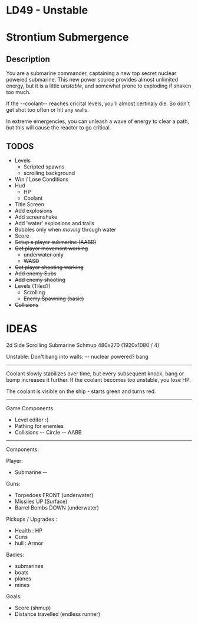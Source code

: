 LD49 - Unstable
=======================

# Strontium Submergence

## Description

You are a submarine commander, captaining a new top secret nuclear powered submarine. This new power source provides almost unlimited energy, but it is a little *unstable*, and somewhat prone to exploding if shaken too much.

If the --coolant-- reaches cricital levels, you'll almost certinaly die. So don't get shot too often or hit any walls.

In extreme emergencies, you can unleash a wave of energy to clear a path, but this will cause the reactor to go critical.

## TODOS

 * Levels
    * Scripted spawns
    * scrolling background
 * Win / Lose Conditions
 * Hud
    * HP
    * Coolant
 * Title Screen
 * Add explosions
 * Add screenshake
 * Add 'water' explosions and trails
 * Bubbles only when *moving* through water
 * Score
 * ~~Setup a player submarine (AABB)~~
 * ~~Get player movement working~~
    * ~~underwater only~~
    * ~~WASD~~
 * ~~Get player shooting working~~
 * ~~Add enemy Subs~~
 * ~~Add enemy shooting~~
 * Levels (Tiled?)
    * Scrolling
    * ~~Enemy Spawning (basic)~~
 * ~~Collisions~~


IDEAS
=======================

2d Side Scrolling Submarine Schmup
    480x270 (1920x1080 / 4)

Unstable:
Don't bang into walls: 
 -- nuclear powered? bang

-----
Coolant slowly stabilizes over time, but every subsequent knock, bang or bump increases it further. If the coolant becomes too unstable, you lose HP.

The coolant is visible on the ship - starts green and turns red.


------------
Game Components

 - Level editor :(
 - Pathing for enemies
 - Collisions
 -- Circle
 -- AABB

------------
Components:

Player:
 - Submarine
 -- 

Guns:
 - Torpedoes FRONT (underwater)
 - Missiles UP (Surface)
 - Barrel Bombs DOWN (underwater)

Pickups / Upgrades :
 - Health : HP
 - Guns
 - hull : Armor

Badies:
 - submarines
 - boats
 - planes
 - mines

Goals:
 - Score (shmup)
 - Distance travelled (endless runner)